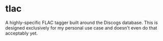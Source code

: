 # tlac

A highly-specific FLAC tagger built around the Discogs database. This is designed exclusively for my personal use case and doesn't even do that acceptably yet.

